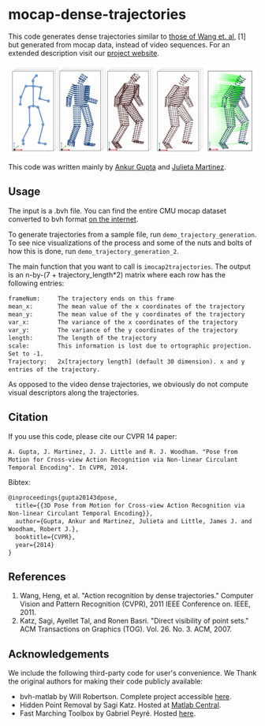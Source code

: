 mocap-dense-trajectories
========================

This code generates dense trajectories similar to [those of Wang et. al](https://lear.inrialpes.fr/people/wang/dense_trajectories), [1]
but generated from mocap data, instead of video sequences. For an extended 
description visit our [project website](http://UBC-CVLab.github.io/mocap-dense-trajectories/).

![The Process in a Nuthsell](https://github.com/UBC-CVLab/mocap-dense-trajectories/blob/master/imgs/nutshell.png?raw=true)

This code was written mainly by [Ankur Gupta](http://www.cs.ubc.ca/~ankgupta/) and [Julieta Martinez](http://www.cs.ubc.ca/~julm/).

Usage
-----
The input is a .bvh file. You can find the entire CMU mocap dataset converted to bvh format [on the internet](https://sites.google.com/a/cgspeed.com/cgspeed/motion-capture/cmu-bvh-conversion).

To generate trajectories from a sample file, run `demo_trajectory_generation`. To see nice visualizations of the process and some of the nuts and bolts of how this is done, run `demo_trajectory_generation_2`.

The main function that you want to call is `imocap2trajectories`. The output is an n-by-(7 + trajectory_length*2) matrix where each row has the following entries:

```
frameNum:     The trajectory ends on this frame
mean_x:       The mean value of the x coordinates of the trajectory
mean_y:       The mean value of the y coordinates of the trajectory
var_x:        The variance of the x coordinates of the trajectory
var_y:        The variance of the y coordinates of the trajectory
length:       The length of the trajectory
scale:        This information is lost due to ortographic projection. Set to -1.
Trajectory:   2x[trajectory length] (default 30 dimension). x and y entries of the trajectory.
```

As opposed to the video dense trajectories, we obviously do not compute visual descriptors along the trajectories.

Citation
--------
If you use this code, please cite our CVPR 14 paper:

```
A. Gupta, J. Martinez, J. J. Little and R. J. Woodham. "Pose from Motion for Cross-view Action Recognition via Non-linear Circulant Temporal Encoding". In CVPR, 2014.
```

Bibtex:
```
@inproceedings{gupta20143dpose,
  title={{3D Pose from Motion for Cross-view Action Recognition via Non-linear Circulant Temporal Encoding}},
  author={Gupta, Ankur and Martinez, Julieta and Little, James J. and Woodham, Robert J.},
  booktitle={CVPR},
  year={2014}
}
```

References
----------

1. Wang, Heng, et al. "Action recognition by dense trajectories." Computer Vision and Pattern Recognition (CVPR), 2011 IEEE Conference on. IEEE, 2011.
2. Katz, Sagi, Ayellet Tal, and Ronen Basri. "Direct visibility of point sets." ACM Transactions on Graphics (TOG). Vol. 26. No. 3. ACM, 2007.


Acknowledgements
----------
We include the following third-party code for user's convenience. We Thank the original authors for making their code publicly available:
- bvh-matlab by Will Robertson. Complete project accessible [here](https://github.com/wspr/bvh-matlab).
- Hidden Point Removal by Sagi Katz. Hosted at [Matlab Central](http://www.mathworks.com/matlabcentral/fileexchange/16581-hidden-point-removal).
- Fast Marching Toolbox by Gabriel Peyré. Hosted [here](https://github.com/gpeyre/matlab-toolboxes).  

